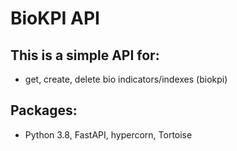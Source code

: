 # BioKPI API

## This is a simple API for:

* get, create, delete bio indicators/indexes (biokpi)

## Packages:

* Python 3.8, FastAPI, hypercorn, Tortoise

